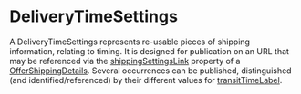 # DeliveryTimeSettings

A DeliveryTimeSettings represents re-usable pieces of shipping information, relating to timing. It is designed for publication on an URL that may be referenced via the <a class="localLink" href="http://schema.org/shippingSettingsLink">shippingSettingsLink</a> property of a <a class="localLink" href="http://schema.org/OfferShippingDetails">OfferShippingDetails</a>. Several occurrences can be published, distinguished (and identified/referenced) by their different values for <a class="localLink" href="http://schema.org/transitTimeLabel">transitTimeLabel</a>.
